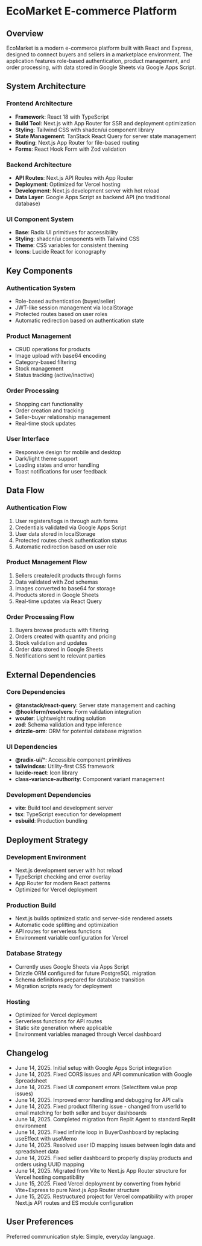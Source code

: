 # EcoMarket E-commerce Platform

## Overview

EcoMarket is a modern e-commerce platform built with React and Express, designed to connect buyers and sellers in a marketplace environment. The application features role-based authentication, product management, and order processing, with data stored in Google Sheets via Google Apps Script.

## System Architecture

### Frontend Architecture
- **Framework**: React 18 with TypeScript
- **Build Tool**: Next.js with App Router for SSR and deployment optimization
- **Styling**: Tailwind CSS with shadcn/ui component library
- **State Management**: TanStack React Query for server state management
- **Routing**: Next.js App Router for file-based routing
- **Forms**: React Hook Form with Zod validation

### Backend Architecture
- **API Routes**: Next.js API Routes with App Router
- **Deployment**: Optimized for Vercel hosting
- **Development**: Next.js development server with hot reload
- **Data Layer**: Google Apps Script as backend API (no traditional database)

### UI Component System
- **Base**: Radix UI primitives for accessibility
- **Styling**: shadcn/ui components with Tailwind CSS
- **Theme**: CSS variables for consistent theming
- **Icons**: Lucide React for iconography

## Key Components

### Authentication System
- Role-based authentication (buyer/seller)
- JWT-like session management via localStorage
- Protected routes based on user roles
- Automatic redirection based on authentication state

### Product Management
- CRUD operations for products
- Image upload with base64 encoding
- Category-based filtering
- Stock management
- Status tracking (active/inactive)

### Order Processing
- Shopping cart functionality
- Order creation and tracking
- Seller-buyer relationship management
- Real-time stock updates

### User Interface
- Responsive design for mobile and desktop
- Dark/light theme support
- Loading states and error handling
- Toast notifications for user feedback

## Data Flow

### Authentication Flow
1. User registers/logs in through auth forms
2. Credentials validated via Google Apps Script
3. User data stored in localStorage
4. Protected routes check authentication status
5. Automatic redirection based on user role

### Product Management Flow
1. Sellers create/edit products through forms
2. Data validated with Zod schemas
3. Images converted to base64 for storage
4. Products stored in Google Sheets
5. Real-time updates via React Query

### Order Processing Flow
1. Buyers browse products with filtering
2. Orders created with quantity and pricing
3. Stock validation and updates
4. Order data stored in Google Sheets
5. Notifications sent to relevant parties

## External Dependencies

### Core Dependencies
- **@tanstack/react-query**: Server state management and caching
- **@hookform/resolvers**: Form validation integration
- **wouter**: Lightweight routing solution
- **zod**: Schema validation and type inference
- **drizzle-orm**: ORM for potential database migration

### UI Dependencies
- **@radix-ui/***: Accessible component primitives
- **tailwindcss**: Utility-first CSS framework
- **lucide-react**: Icon library
- **class-variance-authority**: Component variant management

### Development Dependencies
- **vite**: Build tool and development server
- **tsx**: TypeScript execution for development
- **esbuild**: Production bundling

## Deployment Strategy

### Development Environment
- Next.js development server with hot reload
- TypeScript checking and error overlay
- App Router for modern React patterns
- Optimized for Vercel deployment

### Production Build
- Next.js builds optimized static and server-side rendered assets
- Automatic code splitting and optimization
- API routes for serverless functions
- Environment variable configuration for Vercel

### Database Strategy
- Currently uses Google Sheets via Apps Script
- Drizzle ORM configured for future PostgreSQL migration
- Schema definitions prepared for database transition
- Migration scripts ready for deployment

### Hosting
- Optimized for Vercel deployment
- Serverless functions for API routes
- Static site generation where applicable
- Environment variables managed through Vercel dashboard

## Changelog

- June 14, 2025. Initial setup with Google Apps Script integration
- June 14, 2025. Fixed CORS issues and API communication with Google Spreadsheet
- June 14, 2025. Fixed UI component errors (SelectItem value prop issues)
- June 14, 2025. Improved error handling and debugging for API calls
- June 14, 2025. Fixed product filtering issue - changed from userId to email matching for both seller and buyer dashboards
- June 14, 2025. Completed migration from Replit Agent to standard Replit environment
- June 14, 2025. Fixed infinite loop in BuyerDashboard by replacing useEffect with useMemo
- June 14, 2025. Resolved user ID mapping issues between login data and spreadsheet data
- June 14, 2025. Fixed seller dashboard to properly display products and orders using UUID mapping
- June 14, 2025. Migrated from Vite to Next.js App Router structure for Vercel hosting compatibility
- June 15, 2025. Fixed Vercel deployment by converting from hybrid Vite+Express to pure Next.js App Router structure
- June 15, 2025. Restructured project for Vercel compatibility with proper Next.js API routes and ES module configuration

## User Preferences

Preferred communication style: Simple, everyday language.